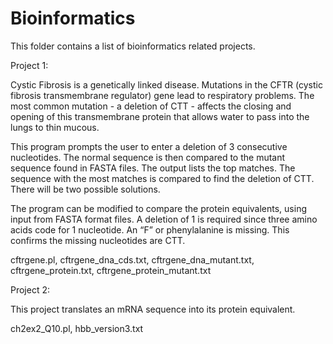# Bioinformatics
This folder contains a list of bioinformatics related projects.

Project 1:

Cystic Fibrosis is a genetically linked disease. Mutations in the CFTR (cystic fibrosis transmembrane regulator) gene lead to respiratory problems. The most common mutation - a deletion of CTT - affects the closing and opening of this transmembrane protein that allows water to pass into the lungs to thin mucous.

This program prompts the user to enter a deletion of 3 consecutive nucleotides. The normal sequence is then compared to the mutant sequence found in FASTA files. The output lists the top matches. The sequence with the most matches is compared to find the deletion of CTT. There will be two possible solutions. 

The program can be modified to compare the protein equivalents, using input from FASTA format files. A deletion of 1 is required since three amino acids code for 1 nucleotide.  An “F” or phenylalanine is missing. This confirms the missing nucleotides are CTT.

cftrgene.pl,
cftrgene_dna_cds.txt, cftrgene_dna_mutant.txt,
cftrgene_protein.txt, cftrgene_protein_mutant.txt

Project 2:

This project translates an mRNA sequence into its protein equivalent. 

ch2ex2_Q10.pl,
hbb_version3.txt
